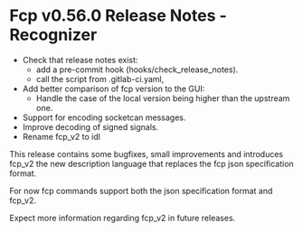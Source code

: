 # Fcp v0.56.0 Release Notes - Recognizer

 - Check that release notes exist:
	- add a pre-commit hook (hooks/check_release_notes).
	- call the script from .gitlab-ci.yaml,
 - Add better comparison of fcp version to the GUI:
	- Handle the case of the local version being higher than the upstream one.
 - Support for encoding socketcan messages.
 - Improve decoding of signed signals.
 - Rename fcp_v2 to idl

This release contains some bugfixes, small improvements and introduces
fcp_v2 the new description language that replaces the fcp json
specification format.

For now fcp commands support both the json specification format and
fcp_v2.

Expect more information regarding fcp_v2 in future releases.
